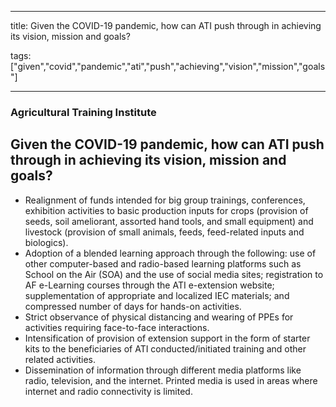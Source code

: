 
---

title: Given the COVID-19 pandemic, how can ATI push through in achieving its vision, mission and goals?

tags: ["given","covid","pandemic","ati","push","achieving","vision","mission","goals"]

---

### Agricultural Training Institute

## Given the COVID-19 pandemic, how can ATI push through in achieving its vision, mission and goals?


 - Realignment of funds intended for big group trainings, conferences, exhibition activities to basic production inputs for crops (provision of seeds, soil ameliorant, assorted hand tools, and small equipment) and livestock (provision of small animals, feeds, feed-related inputs and biologics).
 - Adoption of a blended learning approach through the following: use of other computer-based and radio-based learning platforms such as School on the Air (SOA) and the use of social media sites; registration to AF e-Learning courses through the ATI e-extension website;  supplementation of appropriate and localized IEC materials; and compressed number of days for hands-on activities.
 - Strict observance of physical distancing and wearing of PPEs for activities requiring face-to-face interactions.
 - Intensification of provision of extension support in the form of starter kits to the beneficiaries of ATI conducted/initiated training and other related activities.
 - Dissemination of information through different media platforms like radio, television, and the internet. Printed media is used in areas where internet and radio connectivity is limited.
